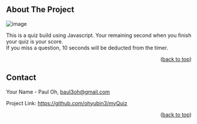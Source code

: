 

<!-- PROJECT SHIELDS -->
<!--
*** I'm using markdown "reference style" links for readability.
*** Reference links are enclosed in brackets [ ] instead of parentheses ( ).
*** See the bottom of this document for the declaration of the reference variables
*** for contributors-url, forks-url, etc. This is an optional, concise syntax you may use.
*** https://www.markdownguide.org/basic-syntax/#reference-style-links





<h3 align="center">Quiz made with Javascript</h3>





<!-- ABOUT THE PROJECT -->
## About The Project

![image](https://user-images.githubusercontent.com/111654603/189493664-07fce983-5331-4dfb-96fe-37ea30ae60fe.png)


This is a quiz build using Javascript. Your remaining second when you finish your quiz is your score.
<br>
If you miss a question, 10 seconds will be deducted from the timer.




<p align="right">(<a href="#readme-top">back to top</a>)</p>








<!-- CONTACT -->
## Contact

Your Name - Paul Oh, baul3oh@gmail.com

Project Link: https://github.com/ohyubin3/myQuiz

<p align="right">(<a href="#readme-top">back to top</a>)</p>
